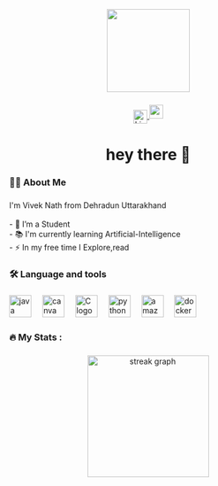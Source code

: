 <div align="center">
  <img height="150" src="https://media.giphy.com/media/M9gbBd9nbDrOTu1Mqx/giphy.gif"  />
</div>

###

<div align="center">
  <a href="https://www.linkedin.com/in/vivek-nath-835261323" target="_blank">
  <img src="https://content.linkedin.com/content/dam/me/business/en-us/amp/xbu/linkedin-revised-brand-guidelines/home/fg/brand-homepg-guidance-linkedin-logo-dsk-v01.jpg.original.jpg" 
       alt="LinkedIn Logo" 
       height="25" 
       style="vertical-align:middle;">
</a>
  <a href="https://leetcode.com/u/VivekNath__/"target="_blank">
  <img src="https://assets.leetcode.com/static_assets/others/lc_thanksgiving_meta.png" height="25" alt="youtube logo"  />
  </a>

###

<h1 align="center">hey there 👋</h1>

###

<h3 align="left">👩‍💻  About Me</h3>

###

<p align="left">I'm Vivek Nath from Dehradun Uttarakhand <br><br>- 🔭 I’m a Student <br>- 📚 I'm currently learning Artificial-Intelligence <br>- ⚡ In my free time I Explore,read</p>

###

<h3 align="left">🛠 Language and tools</h3>

###

<div align="left">
  <img src="https://upload.wikimedia.org/wikipedia/en/thumb/3/30/Java_programming_language_logo.svg/800px-Java_programming_language_logo.svg.png" height="40" alt="java logo"  />
  <img width="12" />
  <img src="https://logos-world.net/wp-content/uploads/2020/02/Canva-Logo.png" height="40" alt="canva logo"  />
  <img width="12" />
  <img src="https://upload.wikimedia.org/wikipedia/commons/1/18/C_Programming_Language.svg" height="40" alt="C logo"  />
  <img width="12" />
  <img src="https://toppng.com/uploads/small/11735761603aulgsrzziznj5p3rw7p1ohi6ribgtofje4ps1956oaxqoccbgqmgaqouhgmhhebxfk1wjiya6arsaayaptuqyber2sjdanzpqjou.webp" height="40" alt="python logo"  />
  <img width="12" />
  <img src="https://cdn.jsdelivr.net/gh/devicons/devicon/icons/amazonwebservices/amazonwebservices-line-wordmark.svg" height="40" alt="amazonwebservices logo"  />
  <img width="12" />
  <img src="https://cdn.jsdelivr.net/gh/devicons/devicon/icons/docker/docker-plain-wordmark.svg" height="40" alt="docker logo"  />
</div>

###

<h3 align="left">🔥   My Stats :</h3>

###

<div align="center">
  <img src="https://streak-stats.demolab.com?user=maurodesouza&locale=en&mode=daily&theme=dark&hide_border=false&border_radius=5&order=3" height="220" alt="streak graph"  />
</div>

###
